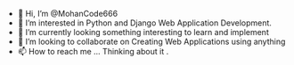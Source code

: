 - 👋 Hi, I’m @MohanCode666
- 👀 I’m interested in Python and Django Web Application Development.
- 🌱 I’m currently looking something interesting to learn and implement 
- 💞️ I’m looking to collaborate on Creating Web Applications using anything
- 📫 How to reach me ... Thinking about it .

<!---
MohanCode666/MohanCode666 is a ✨ special ✨ repository because its `README.md` (this file) appears on your GitHub profile.
You can click the Preview link to take a look at your changes.
--->
